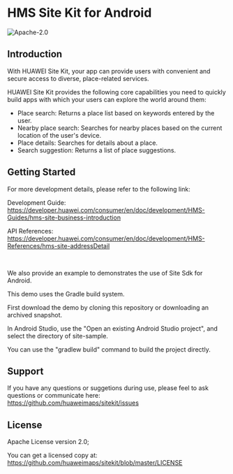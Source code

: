 HMS Site Kit for Android
===============================
![Apache-2.0](https://img.shields.io/badge/license-Apache-blue)


Introduction
------------
With HUAWEI Site Kit, your app can provide users with convenient and secure access to diverse, place-related services.

HUAWEI Site Kit provides the following core capabilities you need to quickly build apps with which your users can explore the world around them:

- Place search: Returns a place list based on keywords entered by the user.
- Nearby place search: Searches for nearby places based on the current location of the user's device.
- Place details: Searches for details about a place.
- Search suggestion: Returns a list of place suggestions.


Getting Started
---------------
For more development details, please refer to the following link:

Development Guide: https://developer.huawei.com/consumer/en/doc/development/HMS-Guides/hms-site-business-introduction

API References: https://developer.huawei.com/consumer/en/doc/development/HMS-References/hms-site-addressDetail

&nbsp; 

We also provide an example to demonstrates the use of Site Sdk for Android.

This demo uses the Gradle build system.

First download the demo by cloning this repository or downloading an archived snapshot.

In Android Studio, use the "Open an existing Android Studio project", and select the directory of site-sample.

You can use the "gradlew build" command to build the project directly.

Support
-------
If you have any questions or suggetions during use, please feel to ask questions or communicate here: https://github.com/huaweimaps/sitekit/issues

License
-------
Apache License version 2.0;

You can get a licensed copy at: https://github.com/huaweimaps/sitekit/blob/master/LICENSE

